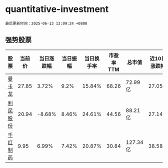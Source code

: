 # quantitative-investment

`最后更新时间：2025-06-13 13:09:24 +0800`

## 强势股票

|股票|当前价|当日涨跌幅|当日振幅|当日换手率|市盈率TTM|总市值|近10日涨跌幅|
|----|----|----|----|----|----|----|----|
|[曼卡龙](https://xueqiu.com/S/SZ300945)|27.85|3.72%|9.2%|15.84%|68.26|72.99亿|27.05%|
|[利民股份](https://xueqiu.com/S/SZ002734)|20.94|-8.68%|8.46%|24.61%|44.56|88.21亿|27.14%|
|[千红制药](https://xueqiu.com/S/SZ002550)|9.95|6.99%|7.42%|20.87%|30.84|127.34亿|38.58%|
